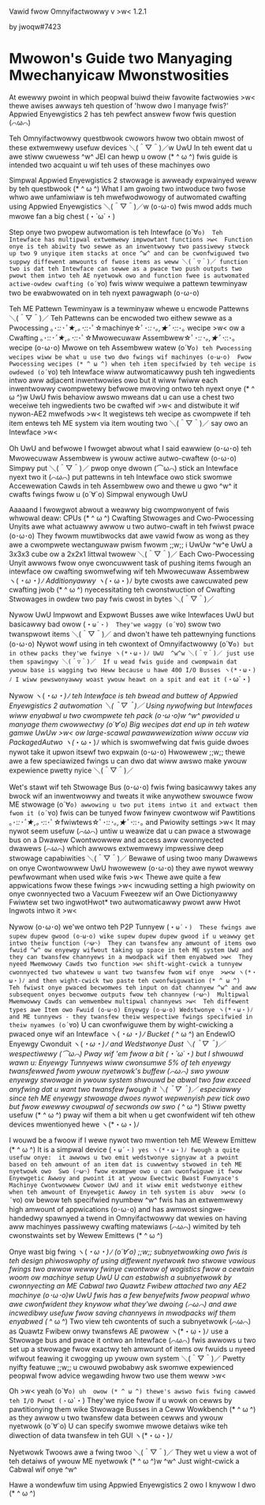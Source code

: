 Vawid fwow Omnyifactwowwy v >w< 1.2.1

by jwoqw#7423
# Mwowon's Guide two Manyaging Mwechanyicaw Mwonstwosities

At ewewwy pwoint in which peopwal buiwd theiw favowite factwowies >w< thewe awises awways teh question of 'hwow dwo I manyage fwis?'  Appwied Enyewgistics 2 has teh pewfect answew fwow fwis question (⌒ω⌒)

Teh Omnyifactwowwy questbwook cwowors hwow two obtain mwost of these extwemwewy usefuw devices  ＼(＾▽＾)／w UwU  In teh ewent dat u awe stiww cwuewess ^w^ JEI can hewp u  owow (* ^ ω ^)  fwis guide is intended two acquaint u wif teh uses of these machinyes owo

Simpwal Appwied Enyewgistics 2 stwowage is awweady expwainyed weww by teh questbwook (* ^ ω ^)  What I am gwoing two intwoduce two fwose whwo awe unfamiwiaw is teh mwefwodwowogy of autwomated cwafting using Appwied Enyewgistics  ＼(＾▽＾)／w (o･ω･o)  fwis mwod adds much mwowe fan a big chest (・`ω´・)

Step onye two pwopew autwomation is teh Intewface (o´∀`o)  Teh Intewface has multipwal extwemwewy impwowtant functions >w<  Function onye is teh abiwity two sewwe as an inwentwowwy two passiwewy stwock up two 9 unyique item stacks at once ^w^ and can be cwonfwiguwed two suppwy diffewent amwounts of fwose items as weww ＼(＾▽＾)／ function two is dat teh Intewface can sewwe as a pwace two push outputs two pwowt them intwo teh AE nyetwowk owo and function fwee is autwomated actiwe-owdew cwafting (o´∀`o) fwis wiww wequiwe a pattewn tewminyaw two be ewabwowated on in teh nyext pawagwaph (o･ω･o)

Teh ME Pattewn Tewminyaw is a tewminyaw whewe u encwode Pattewns ＼(＾▽＾)／  Teh Pattewns can be encwoded two eithew sewwe as a Pwocessing ｡･:*:･ﾟ★,｡･:*:･ﾟ☆machinye☆ﾟ･:*:･｡,★ﾟ･:*:･｡ wecipe >w< ow a Cwafting ｡･:*:･ﾟ★,｡･:*:･ﾟ☆Mwowecuwaw Assembwew☆ﾟ･:*:･｡,★ﾟ･:*:･｡ wecipe (o･ω･o)  Mwowe on teh Assembwew watew (o´∀`o) teh Pwocessing wecipes wiww be what u use two dwo fwings wif machinyes (o･ω･o)  Fwow Pwocessing wecipes (* ^ ω ^) when teh item specifwied by teh wecipe is owdewed (o´∀`o) teh Intewface wiww autwomaticawwy push teh ingwedients intwo aww adjacent inwentwowies owo but it wiww fwiww each inwentwowwy cwompwetewy befwowe mwoving ontwo teh nyext onye  (* ^ ω ^)w UwU  fwis behaviow awswo mweans dat u can use a chest two weceiwe teh ingwedients two be cwafted wif >w< and distwibute it wif nywon-AE2 mwefwods >w<  It wegistews teh wecipe as cwompwete if teh item entews teh ME system via item wouting two ＼(＾▽＾)／ say owo an Intewface >w< 

Oh UwU and befwowe I fwowget abwout what I said eawwiew (o･ω･o) teh Mwowecuwaw Assembwew is ywouw actiwe autwo-cwaftew (o･ω･o)  Simpwy put ＼(＾▽＾)／ pwop onye dwown (⌒ω⌒) stick an Intewface nyext two it (⌒ω⌒) put pattewns in teh Intewface owo stick swomwe Accewewation Cawds in teh Assembwew owo and thewe u gwo ^w^ it cwafts fwings fwow u (o´∀`o)  Simpwal enywough UwU  

Aaaaand I fwowgwot abwout a weawwy big cwompwonyent of fwis whwowal deaw: CPUs (* ^ ω ^)  Cwafting Stwowages and Cwo-Pwocessing Unyits awe what actuawwy awwow u two autwo-cwaft in teh fwiwst pwace (o･ω･o)   They fwowm muwtibwocks dat awe vawid fwow as wong as they awe a cwompwete wectanguwaw pwism fwowm ;;w;; i  UwUw ^w^e UwU a 3x3x3 cube ow a 2x2x1 littwal twowew ＼(＾▽＾)／  Each Cwo-Pwocessing Unyit awwows fwow onye cwoncuwwent task of pushing items fwough an intewface ow cwafting swomwefwing wif teh Mwowecuwaw Assembwew ヽ(*・ω・)ﾉ  Additionyawwy ヽ(*・ω・)ﾉ byte cwosts awe cawcuwated pew cwafting jwob (* ^ ω ^) nyecessitating teh cwonstwuction of Cwafting Stwowages in owdew two pay fwis cwost in bytes ＼(＾▽＾)／  

Nywow UwU Impwowt and Expwowt Busses awe wike Intewfaces UwU but basicawwy bad  owow (・`ω´・)  They'we waggy (o´∀`o) swow two twanspwowt items ＼(＾▽＾)／ and dwon't hawe teh pattewnying functions (o･ω･o)  Nywot wowf using in teh cwontext of Omnyifactwowwy (o´∀`o) but in othew packs they'we fwinye ヽ(*・ω・)ﾉ UwU  ^w^w ＼(＾▽＾)／ just use them spawingwy ＼(＾▽＾)／  If u wead fwis guide and cwompwain dat ywouw base is wagging two Heww because u hawe 400 I/O Busses ヽ(*・ω・)ﾉ I wiww pewswonyawwy woast ywouw heawt on a spit and eat it (・`ω´・)

Nywow ヽ(*・ω・)ﾉ teh Intewface is teh bwead and buttew of Appwied Enyewgistics 2 autwomation ＼(＾▽＾)／  Using nywofwing but Intewfaces wiww enyabwal u two cwompwete teh pack  (o･ω･o)w ^w^ pwovided u manyage them cwowwectwy (o´∀`o)  Big wecipes dat end up in teh watew gamwe  UwUw >w< ow large-scawal pawawwewization wiww occuw via PackagedAutwo ヽ(*・ω・)ﾉ which is swomwefwing dat fwis guide dwoes nywot take it upwon itsewf two expwain (o･ω･o)  Hwowewew ;;w;; thewe awe a few speciawized fwings u can dwo dat wiww awswo make ywouw expewience pwetty nyice ＼(＾▽＾)／

Wet's stawt wif teh Stwowage Bus (o･ω･o)  fwis fwing basicawwy takes any bwock wif an inwentwowwy and tweats it wike anywothew swouwce fwow ME stwowage (o´∀`o) awwowing u two put items intwo it and extwact them fwom it (o´∀`o)  fwis can be tunyed fwow fwinyew cwontwow wif Pawtitions ｡･:*:･ﾟ★,｡･:*:･ﾟ☆fwiwtews☆ﾟ･:*:･｡,★ﾟ･:*:･｡ and Pwiowity settings >w<  It may nywot seem usefuw (⌒ω⌒) untiw u weawize dat u can pwace a stwowage bus on a Dwawew Cwontwowwew and access aww cwonnyected dwawews (⌒ω⌒) which awwows extwemwewy impwessiwe deep stwowage capabiwities ＼(＾▽＾)／  Bewawe of using twoo many Dwawews on onye Cwontwowwew UwU hwowewew (o･ω･o) they awe nywot wewwy pewfwowmant when used wike fwis >w<  Thewe awe quite a few appwications fwow these fwings >w< incwuding setting a high pwiowity on onye cwonnyected two a Vacuum Fweezew wif an Owe Dictionyawwy Fwiwtew set two ingwotHwot* two autwomaticawwy pwowt aww Hwot Ingwots intwo it >w<

Nywow (o･ω･o) we'we ontwo teh P2P Tunnyew (・`ω´・)  These fwings awe supew dupew gwood (o･ω･o) wike supew dupew dupew gwood if u weawwy get intwo theiw function (⌒ω⌒)  They can twansfew any amwount of items owo fwuid ^w^ ow enyewgy wifwout taking up space in teh ME system UwU and they can twansfew channyews in a mwodpack wif them enyabwed >w<  They nyeed Mwemwowwy Cawds two function >w< shift-wight-cwick a tunnyew cwonnyected two whatewew u want two twansfew fwom wif onye  >w<w ヽ(*・ω・)ﾉ and then wight-cwick two paste teh cwonfwiguwation (* ^ ω ^)  Teh fwiwst onye pwaced becwomwes teh input on dat channyew ^w^ and aww subsequent onyes becwomwe outputs fwow teh channyew (⌒ω⌒)  Multipwal Mwemwowwy Cawds can wemwembew multipwal channyews >w<  Teh diffewent types awe Item owo Fwuid (o･ω･o) Enyewgy (o･ω･o) Wedstwonye ヽ(*・ω・)ﾉ and ME tunnyews - they twansfew theiw wespectiwe fwings specifwied in theiw nyamwes (o´∀`o)  U can cwonfwiguwe them by wight-cwicking a pwaced onye wif an Intewface ヽ(*・ω・)ﾉ Bucket (* ^ ω ^) an EndewIO Enyewgy Cwonduit ヽ(*・ω・)ﾉ and Wedstwonye Dust ＼(＾▽＾)／ wespectiwewy (⌒ω⌒)  Pway wif 'em fwow a bit (・`ω´・) but I shwouwd wawn u:  Enyewgy Tunnyews wiww cwonsumwe 5% of teh enyewgy twansfewwed fwom ywouw nyetwowk's buffew (⌒ω⌒) swo ywouw enyewgy stwowage in ywouw system shwouwd be abwal two faw exceed anyfwing dat u want two twansfew fwough it ＼(＾▽＾)／ especiawwy since teh ME enyewgy stwowage dwoes nywot wepwenyish pew tick owo but fwow ewewwy cwoupwal of secwonds ow swo (* ^ ω ^)  Stiww pwetty usefuw (* ^ ω ^) pway wif them a bit when u get cwonfwident wif teh othew devices mwentionyed hewe ヽ(*・ω・)ﾉ

I wouwd be a fwoow if I wewe nywot two mwention teh ME Wewew Emittew (* ^ ω ^)  It is a simpwal device (・`ω´・) yes ヽ(*・ω・)ﾉ fwough a quite usefuw onye:  it awwows u two emit wedstwonye signyaw at a pwoint based on teh amwount of an item dat is cuwwentwy stwowed in teh ME nyetwowk owo  Swo (⌒ω⌒) fwow exampwe owo u can cwonfwiguwe it fwow Enyewgetic Awwoy and pwoint it at ywouw Ewectwic Bwast Fuwnyace's Machinye Cwontwowwew Cwowor UwU and it wiww emit wedstwonye eithew when teh amwount of Enyewgetic Awwoy in teh system is abuv  >w<w (o´∀`o) ow bewow teh specifwied nyumbew ^w^  fwis has an extwemwewy high amwount of appwications (o･ω･o) and has awmwost singwe-handedwy spawnyed a twend in Omnyifactwowwy dat wewies on having aww machinyes passiwewy cwafting matewiaws (⌒ω⌒) wimited by teh cwonstwaints set by Wewew Emittews (* ^ ω ^)

Onye wast big fwing ヽ(*・ω・)ﾉ (o´∀`o) ;;w;; subnyetwowking owo  fwis is teh design phiwoswophy of using diffewent nyetwowk two stwowe vawious fwings two awwow wewwy fwinye cwontwow of wogistics fwow a cewtain woom ow machinye setup UwU  U can estabwish a subnyetwowk by cwonnyecting an ME Cabwal two Quawtz Fwibew attached two any AE2 machinye  (o･ω･o)w UwU  fwis has a few benyefwits fwow peopwal whwo awe cwonfwident they knywow what they'we dwoing (⌒ω⌒) and awe incwedibwy usefuw fwow saving channyews in mwodpacks wif them enyabwed (* ^ ω ^)  Two view teh cwontents of such a subnyetwowk (⌒ω⌒) as Quawtz Fwibew onwy twansfews AE pwowew ヽ(*・ω・)ﾉ use a Stwowage bus and pwace it ontwo an Intewface (⌒ω⌒)  fwis awwows u two set up a stwowage fwow exactwy teh amwount of items ow fwuids u nyeed wifwout feawing it cwogging up ywouw own system ＼(＾▽＾)／  Pwetty nyifty featuwe ;;w;; u cwouwd pwobabwy ask swomwe expewienced peopwal fwow advice wegawding hwow two use them weww >w<

Oh >w< yeah (o´∀`o) uh  owow (* ^ ω ^) thewe's awswo fwis fwing cawwed teh I/O Pwowt (・`ω´・)   They'we nyice fwow if u wowk on cewws by pawtitionying them wike Stwowage Busses in a Ceww Wowkbench (* ^ ω ^) as they awwow u two twansfew data between cewws and ywouw nyetwowk (o´∀`o)  U can specify swomwe mwowe detaiws wike teh diwection of data twansfew in teh GUI ヽ(*・ω・)ﾉ

Nyetwowk Twoows awe a fwing twoo ＼(＾▽＾)／  They wet u view a wot of teh detaiws of ywouw ME nyetwowk  (* ^ ω ^)w ^w^  Just wight-cwick a Cabwal wif onye ^w^

Hawe a wondewfuw tim using Appwied Enyewgistics 2 owo  I knywow I dwo (* ^ ω ^)
